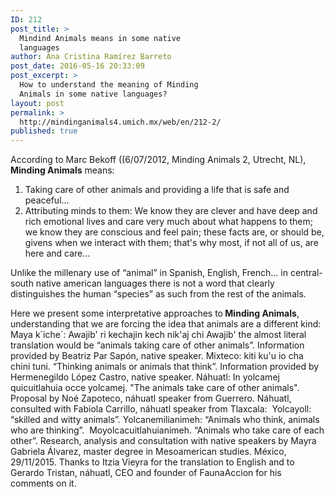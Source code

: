 ```yaml
---
ID: 212
post_title: >
  Mindind Animals means in some native
  languages
author: Ana Cristina Ramírez Barreto
post_date: 2016-05-16 20:33:09
post_excerpt: >
  How to understand the meaning of Minding
  Animals in some native languages?
layout: post
permalink: >
  http://mindinganimals4.umich.mx/web/en/212-2/
published: true
---
```

According to Marc Bekoff ((6/07/2012, Minding Animals 2, Utrecht, NL), <strong>Minding Animals</strong> means:
<ol>
 	<li>Taking care of other animals and providing a life that is safe and peaceful...</li>
 	<li>Attributing minds to them: We know they are clever and have deep and rich emotional lives and care very much about what happens to them; we know they are conscious and feel pain; these facts are, or should be, givens when we interact with them; that's why most, if not all of us, are here and care...</li>
</ol>
Unlike the millenary use of “animal” in Spanish, English, French… in central-south native american languages there is not a word that clearly distinguishes the human “species” as such from the rest of the animals.

<span style="font-weight: 400">Here we present some interpretative approaches to<strong> Minding Animals</strong>, understanding that we are forcing the idea that animals are a different kind: </span><span style="font-weight: 400">
</span><span style="font-weight: 400">
</span><span style="font-weight: 400">Maya k´iche´: Awajib' ri kechajin kech nik'aj chi Awajib' the almost literal translation would be “animals taking care of other animals”. Information provided by Beatriz Par Sapón, </span><span style="font-weight: 400">native speaker</span><span style="font-weight: 400">. </span><span style="font-weight: 400">
</span><span style="font-weight: 400">
</span><span style="font-weight: 400">Mixteco: kiti ku'u io cha chini tuni. “Thinking animals or animals that think”. Information provided by Hermenegildo López Castro, </span><span style="font-weight: 400">native speaker</span><span style="font-weight: 400">. </span><span style="font-weight: 400">
</span><span style="font-weight: 400">
</span><span style="font-weight: 400">Náhuatl: In yolcamej quicuitlahuia occe yolcamej. "The animals take care of other animals". Proposal by Noé Zapoteco, náhuatl speaker from Guerrero. </span><span style="font-weight: 400">
</span><span style="font-weight: 400">
</span><span style="font-weight: 400">Náhuatl, consulted with Fabiola Carrillo, náhuatl speaker from Tlaxcala:  </span><span style="font-weight: 400">Yolcayoll: “skilled and witty animals”. </span><span style="font-weight: 400">
</span><span style="font-weight: 400">Yolcanemilianimeh: “Animals who think, animals who are thinking”.  Moyolcacuitlahuianimeh. “Animals who take care of each other”. </span><span style="font-weight: 400">
</span><span style="font-weight: 400">
</span><span style="font-weight: 400">Research, analysis and consultation with native speakers by Mayra Gabriela Álvarez, master degree in Mesoamerican studies. México, 29/11/2015. Thanks to Itzia Vieyra for the translation to English and to Gerardo Tristan, náhuatl, CEO and founder of FaunaAccion for his comments on it. </span>

&nbsp;